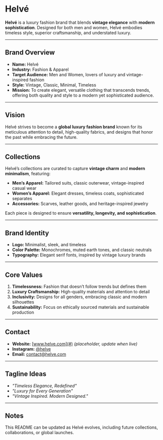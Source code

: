 # Helvé

**Helvé** is a luxury fashion brand that blends **vintage elegance** with **modern sophistication**. Designed for both men and women, Helvé embodies timeless style, superior craftsmanship, and understated luxury.

---

## Brand Overview

- **Name:** Helvé  
- **Industry:** Fashion & Apparel  
- **Target Audience:** Men and Women, lovers of luxury and vintage-inspired fashion  
- **Style:** Vintage, Classic, Minimal, Timeless  
- **Mission:** To create elegant, versatile clothing that transcends trends, offering both quality and style to a modern yet sophisticated audience.

---

## Vision

Helvé strives to become a **global luxury fashion brand** known for its meticulous attention to detail, high-quality fabrics, and designs that honor the past while embracing the future.

---

## Collections

Helvé’s collections are curated to capture **vintage charm** and **modern minimalism**, featuring:  

- **Men’s Apparel:** Tailored suits, classic outerwear, vintage-inspired casual wear  
- **Women’s Apparel:** Elegant dresses, timeless coats, sophisticated separates  
- **Accessories:** Scarves, leather goods, and heritage-inspired jewelry  

Each piece is designed to ensure **versatility, longevity, and sophistication**.

---

## Brand Identity

- **Logo:** Minimalist, sleek, and timeless  
- **Color Palette:** Monochromes, muted earth tones, and classic neutrals  
- **Typography:** Elegant serif fonts, inspired by vintage luxury brands  

---

## Core Values

1. **Timelessness:** Fashion that doesn’t follow trends but defines them  
2. **Luxury Craftsmanship:** High-quality materials and attention to detail  
3. **Inclusivity:** Designs for all genders, embracing classic and modern silhouettes  
4. **Sustainability:** Focus on ethically sourced materials and sustainable production  

---

## Contact

- **Website:** [www.helve.com](#) *(placeholder, update when live)*  
- **Instagram:** [@helve](#)  
- **Email:** contact@helve.com  

---

## Tagline Ideas

- *"Timeless Elegance, Redefined"*  
- *"Luxury for Every Generation"*  
- *"Vintage Inspired. Modern Designed."*

---

## Notes

This README can be updated as Helvé evolves, including future collections, collaborations, or global launches.
